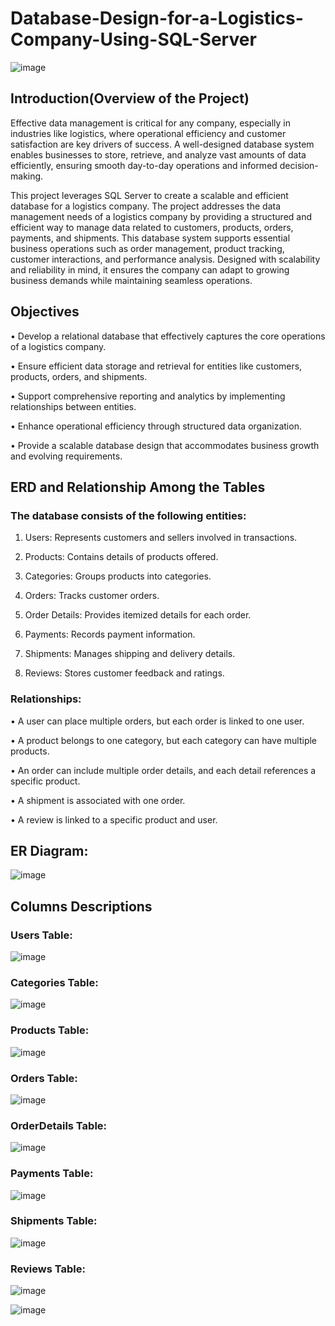 # Database-Design-for-a-Logistics-Company-Using-SQL-Server
![image](https://github.com/user-attachments/assets/5b87e712-7ed2-41bf-8f0a-b52f516d361f)

## Introduction(Overview of the Project)

Effective data management is critical for any company, especially in industries like logistics, where operational efficiency and customer satisfaction are key drivers of success. A well-designed database system enables businesses to store, retrieve, and analyze vast amounts of data efficiently, ensuring smooth day-to-day operations and informed decision-making.

This project leverages SQL Server to create a scalable and efficient database for a logistics company. The project addresses the data management needs of a logistics company by providing a structured and efficient way to manage data related to customers, products, orders, payments, and shipments. This database system supports essential business operations such as order management, product tracking, customer interactions, and performance analysis. Designed with scalability and reliability in mind, it ensures the company can adapt to growing business demands while maintaining seamless operations.

## Objectives

•	Develop a relational database that effectively captures the core operations of a logistics company.

•	Ensure efficient data storage and retrieval for entities like customers, products, orders, and shipments.

•	Support comprehensive reporting and analytics by implementing relationships between entities.

•	Enhance operational efficiency through structured data organization.

•	Provide a scalable database design that accommodates business growth and evolving requirements.

## ERD and Relationship Among the Tables

### The database consists of the following entities:

1.	Users: Represents customers and sellers involved in transactions.
   
2.	Products: Contains details of products offered.
   
3.	Categories: Groups products into categories.
   
4.	Orders: Tracks customer orders.
   
5.	Order Details: Provides itemized details for each order.
   
6.	Payments: Records payment information.
   
7.	Shipments: Manages shipping and delivery details.
   
8.	Reviews: Stores customer feedback and ratings.

### Relationships:

•	A user can place multiple orders, but each order is linked to one user.

•	A product belongs to one category, but each category can have multiple products.

•	An order can include multiple order details, and each detail references a specific product.

•	A shipment is associated with one order.

•	A review is linked to a specific product and user.

## ER Diagram: 

![image](https://github.com/user-attachments/assets/20707775-fc99-4bd8-aa56-08451e110e94)

## Columns Descriptions

### Users Table:

![image](https://github.com/user-attachments/assets/80008911-72f8-4ae1-a69f-d65cec7b9819)

### Categories Table:

![image](https://github.com/user-attachments/assets/adadbc15-75d8-4819-96ca-140173eaacb3)

### Products Table:

![image](https://github.com/user-attachments/assets/01d40f64-11b1-4f2a-9ab2-acf009322430)

### Orders Table:

![image](https://github.com/user-attachments/assets/9fadf783-7291-4908-bfad-f57a14cd5a96)

### OrderDetails Table:

![image](https://github.com/user-attachments/assets/dfc999db-47a4-4acc-89df-95a6d7f3d306)

### Payments Table:

![image](https://github.com/user-attachments/assets/c8a75c23-c3c4-437e-9cf9-685ff0c015c8)

### Shipments Table:

![image](https://github.com/user-attachments/assets/860e1e70-7e8a-4ee9-975c-1219dd974d4c)

### Reviews Table:

![image](https://github.com/user-attachments/assets/5263e17c-7519-496d-b456-ea9e01d56dcc)


![image](https://github.com/user-attachments/assets/47661e8a-3146-449d-ae03-3a3b00b83c5d)







